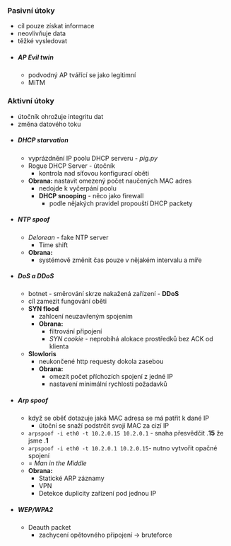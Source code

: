 ### Pasivní útoky
- cíl pouze získat informace
- neovlivňuje data
- těžké vysledovat
- ##### AP Evil twin
	- podvodný AP tvářící se jako legitimní
	- MiTM
### Aktivní útoky
- útočník ohrožuje integritu dat
- změna datového toku
- ##### DHCP starvation
	- vyprázdnění IP poolu DHCP serveru - *pig.py*
	- Rogue DHCP Server - útočník
		- kontrola nad síťovou konfigurací oběti
	- **Obrana:** nastavit omezený počet naučených MAC adres
		- nedojde k vyčerpání poolu
		- **DHCP snooping** - něco jako firewall
			- podle nějakých pravidel propouští DHCP packety
- ##### NTP spoof
	- *Delorean* - fake NTP  server
		- Time shift
	- **Obrana:**
		- systémově změnit čas pouze v nějakém intervalu a míře
- ##### DoS a DDoS
	- botnet - směrování skrze nakažená zařízení - **DDoS**
	- cíl zamezit fungování oběti
	- **SYN flood**
		- zahlcení neuzavřeným spojením
		- **Obrana:**
			- filtrování připojení
			- *SYN cookie* - neprobíhá alokace prostředků bez ACK od klienta
	- **Slowloris**
		- neukončené http requesty dokola zasebou
		- **Obrana:**
			- omezit počet příchozích spojení z jedné IP
			- nastavení minimální rychlosti požadavků
- ##### Arp spoof
	- když se oběť dotazuje jaká MAC adresa se má patřit k dané IP
		- útoční se snaží podstrčit svojí MAC za cizí IP
	- `arpspoof -i eth0 -t 10.2.0.15 10.2.0.1` - snaha přesvědčit .**15** že jsme  .**1**
	- `arpspoof -i eth0 -t 10.2.0.1 10.2.0.15`- nutno vytvořit opačné spojení
	- = *Man in the Middle*
	- **Obrana:**
		- Statické ARP záznamy
		- VPN
		- Detekce duplicity zařízení pod jednou IP
- ##### WEP/WPA2
	- Deauth packet
		- zachycení opětovného připojení -> bruteforce